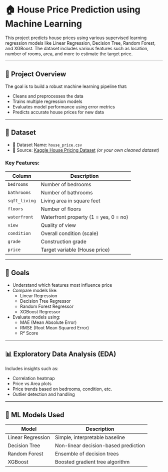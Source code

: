 # 🏠 House Price Prediction using Machine Learning

This project predicts house prices using various supervised learning regression models like Linear Regression, Decision Tree, Random Forest, and XGBoost. The dataset includes various features such as location, number of rooms, area, and more to estimate the target price.

---

## 📌 Project Overview

The goal is to build a robust machine learning pipeline that:

- Cleans and preprocesses the data
- Trains multiple regression models
- Evaluates model performance using error metrics
- Predicts accurate house prices for new data

---

## 📁 Dataset

- 📄 Dataset Name: `house_price.csv`
- 📌 Source: [Kaggle House Pricing Dataset](https://www.kaggle.com/datasets/harlfoxem/housesalesprediction) *(or your own cleaned dataset)*

### Key Features:

| Column           | Description                             |
|------------------|------------------------------------------|
| `bedrooms`       | Number of bedrooms                      |
| `bathrooms`      | Number of bathrooms                     |
| `sqft_living`    | Living area in square feet              |
| `floors`         | Number of floors                        |
| `waterfront`     | Waterfront property (1 = yes, 0 = no)   |
| `view`           | Quality of view                         |
| `condition`      | Overall condition (scale)               |
| `grade`          | Construction grade                      |
| `price`          | Target variable (House price)           |

---

## 🎯 Goals

- Understand which features most influence price
- Compare models like:
  - Linear Regression
  - Decision Tree Regressor
  - Random Forest Regressor
  - XGBoost Regressor
- Evaluate models using:
  - MAE (Mean Absolute Error)
  - RMSE (Root Mean Squared Error)
  - R² Score

---

## 📊 Exploratory Data Analysis (EDA)

Includes insights such as:

- Correlation heatmap
- Price vs Area plots
- Price trends based on bedrooms, condition, etc.
- Outlier detection and handling

---

## 🧠 ML Models Used

| Model                 | Description                                |
|----------------------|--------------------------------------------|
| Linear Regression     | Simple, interpretable baseline             |
| Decision Tree         | Non-linear decision-based prediction       |
| Random Forest         | Ensemble of decision trees                 |
| XGBoost               | Boosted gradient tree algorithm            |

